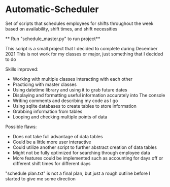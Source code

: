 # Automatic-Scheduler
Set of scripts that schedules employees for shifts throughout the week based on availability, shift times, and shift necessities

** Run "schedule_master.py" to run project**

This script is a small project that I decided to complete during December 2021
This is not work for my classes or major, just something that I decided to do

Skills improved:
  * Working with multiple classes interacting with each other
  * Practicing with master classes
  * Using datetime library and using it to grab future dates
  * Displaying and formatting useful information accurately into The console
  * Writing comments and describing my code as I go
  * Using sqlite databases to create tables to store information
  * Grabbing information from tables
  * Looping and checking multiple points of data
  
Possible flaws:
  * Does not take full advantage of data tables
  * Could be a little more user interactive
  * Could utilize another script to further abstract creation of data tables
  * Might not be fully optimized for searching through employee data
  * More features could be implemented such as accounting for days off or different shift times for different days


"schedule plan.txt" is not a final plan, but just a rough outline before I started to give me some direction
